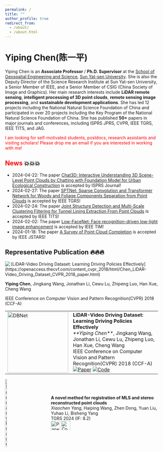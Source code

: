 ```yaml
---
permalink: /
title: ""
author_profile: true
redirect_from: 
  - /about/
  - /about.html
---
```


# Yiping Chen(陈一平)

Yiping Chen is an **Associate Professor** / **Ph.D. Supervisor** at the [School of Geospatial Engineering and Science](https://sges.sysu.edu.cn/), [Sun Yat-sen University](https://www.sysu.edu.cn/). She is also the Deputy Director of the Science Research Institute at Sun Yat-sen University, a Senior Member of IEEE, and a Senior Member of CSIG (China Society of Image and Graphics). Her main research interests include **LiDAR remote sensing**, **intelligent processing of 3D point clouds**, **remote sensing image processing**, and **sustainable development applications**. She has led 12 projects including the National Natural Science Foundation of China and participated in over 20 projects including the Key Program of the National Natural Science Foundation of China. She has published **50+** papers in major journals and conferences, including ISPRS JPRS, CVPR, IEEE TGRS, IEEE TITS, and JAG.

<font color=Red>I am looking for self-motivated students, postdocs, research assistants and visiting scholars! Please drop me an email if you are interested in working with me!</font>

## <font color=Red>News</font> 💥💥💥
- 2024-04-22: The paper [Chat3D: Interactive Understanding 3D Scene-Level Point Clouds by Chatting with Foundation Model for Urban Ecological Construction](https://www.sciencedirect.com/science/article/pii/S0924271624001849) is accepted by ISPRS Journal!
- 2024-02-27: The paper [SPTNet: Sparse Convolution and Transformer Network for Woody and Foliage Components Separation from Point Clouds](https://ieeexplore.ieee.org/abstract/document/10466757) is accepted by IEEE TGRS!
- 2024-02-24: The paper [Joint Structure Detection and Multi-Scale Clustering Filtering for Tunnel Lining Extraction From Point Clouds](https://ieeexplore.ieee.org/abstract/document/10492659) is accepted by IEEE TITS!
- 2024-02-02: The paper [Low-FaceNet: Face recognition-driven low-light image enhancement](https://ieeexplore.ieee.org/abstract/document/10476748) is accepted by IEEE TIM!
- 2024-01-18: The paper [A Survey of Point Cloud Completion](https://ieeexplore.ieee.org/abstract/document/10433645) is accepted by IEEE JSTARS!

## Representative Publication 🔥🔥🔥
<img align="left" src="https://raw.githubusercontent.com/mzlogin/mzlogin.github.io/master/images/posts/markdown/demo.png"/>
[LiDAR-Video Driving Dataset: Learning Driving Policies Effectively](https://openaccess.thecvf.com/content_cvpr_2018/html/Chen_LiDAR-Video_Driving_Dataset_CVPR_2018_paper.html)

**Yiping Chen**, Jingkang Wang, Jonathan Li, Cewu Lu, Zhipeng Luo, Han Xue, Cheng Wang

IEEE Conference on Computer Vision and Pattern Recognition(CVPR) 2018 (CCF-A)
<table style="border-collapse: collapse;" border="0">
  <tr>
    <td style="border: none;">
      <img src="https://raw.githubusercontent.com/mzlogin/mzlogin.github.io/master/images/posts/markdown/demo.png" alt="DBNet" width="200"/>
    </td>
    <td style="border: none;">
      <strong>LiDAR-Video Driving Dataset: Learning Driving Policies Effectively</strong><br>
      <em>**Yiping Chen**</em>, Jingkang Wang, Jonathan Li, Cewu Lu, Zhipeng Luo, Han Xue, Cheng Wang<br>
      IEEE Conference on Computer Vision and Pattern Recognition(CVPR) 2018 (CCF-A)<br>
      <a href="URL_to_paper"><img src="📃" alt="Paper"/></a>
      <a href="URL_to_code"><img src=":github" alt="Code"/></a>
    </td>
  </tr>
</table>
<div style="display: flex; align-items: center; width: 100%;">
  <div style="flex: 30%;">
    <img src="https://raw.githubusercontent.com/mzlogin/mzlogin.github.io/master/images/posts/markdown/demo.png" alt="Summary Image" style="width: 20%;"/>
  </div>
  <div style="flex: 70%;">
    <strong>A novel method for registration of MLS and stereo reconstructed point clouds</strong><br>
    <em>Xiaochen Yang</em>, Haiping Wang, Zhen Dong, Yuan Liu, Yuhao Li, Bisheng Yang<br>
    TGRS 2024 (IF: 8.2)<br>
    <a href="URL_to_paper"><img src="link_to_paper_icon" alt="Paper" width="30"/></a>
    <a href="URL_to_code"><img src="link_to_code_icon" alt="Code" width="30"/></a>
  </div>
</div>




